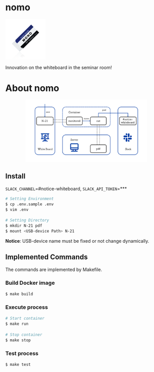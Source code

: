 # nomo

<p align="left">
  <img src="./assets/mono_icon.png" width="25%">
<p>

Innovation on the whiteboard in the seminar room!

# About nomo

<p align="center">
  <img src="./assets/summary.png" width="75%">
<p>

## Install
`SLACK_CHANNEL`=#notice-whiteboard, `SLACK_API_TOKEN`=***
```bash
# Setting Environment 
$ cp .env.sample .env
$ vim .env

# Setting Directory
$ mkdir N-21 pdf
$ mount <USB-device Path> N-21
```
**Notice**: USB-device name must be fixed or not change dynamically.

## Implemented Commands
The commands are implemented by Makefile.

### Build Docker image
```bash
$ make build
```

### Execute process
```bash
# Start container
$ make run

# Stop container
$ make stop
```

### Test process
```bash
$ make test
```
